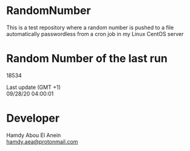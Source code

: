 # RandomNumber    
This is a test repository where a random number is pushed to a file automatically passwordless from a cron job in my Linux CentOS server    
# Random Number of the last run   
18534
      
Last update (GMT +1)    
09/28/20 04:00:01
# Developer    
Hamdy Abou El Anein   
hamdy.aea@protonmail.com
